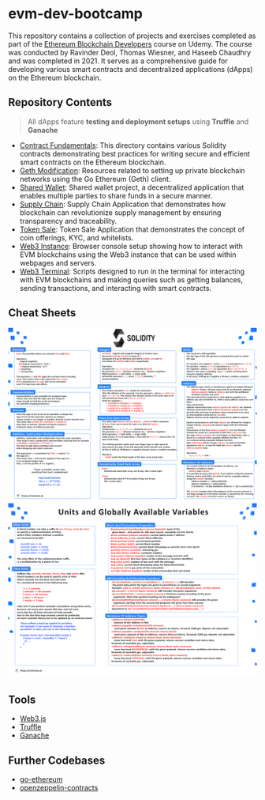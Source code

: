 # evm-dev-bootcamp

This repository contains a collection of projects and exercises completed as part of the [Ethereum Blockchain Developers](https://www.udemy.com/course/blockchain-developer/) course on Udemy. The course was conducted by Ravinder Deol, Thomas Wiesner, and Haseeb Chaudhry and was completed in 2021. It serves as a comprehensive guide for developing various smart contracts and decentralized applications (dApps) on the Ethereum blockchain.

## Repository Contents

> All dApps feature **testing and deployment setups** using **Truffle** and **Ganache**

- [Contract Fundamentals](/contract-fundamentals/): This directory contains various Solidity contracts demonstrating best practices for writing secure and efficient smart contracts on the Ethereum blockchain.
- [Geth Modification](/geth-modification/): Resources related to setting up private blockchain networks using the Go Ethereum (Geth) client.
- [Shared Wallet](/shared-wallet/): Shared wallet project, a decentralized application that enables multiple parties to share funds in a secure manner.
- [Supply Chain](/supply-chain/): Supply Chain Application that demonstrates how blockchain can revolutionize supply management by ensuring transparency and traceability.
- [Token Sale](/token-sale/): Token Sale Application that demonstrates the concept of coin offerings, KYC, and whitelists.
- [Web3 Instance](/web3-instance/): Browser console setup showing how to interact with EVM blockchains using the Web3 instance that can be used within webpages and servers.
- [Web3 Terminal](/web3-terminal/): Scripts designed to run in the terminal for interacting with EVM blockchains and making queries such as getting balances, sending transactions, and interacting with smart contracts.

## Cheat Sheets

![Solidity Cheat Sheet 1](./img/sol_cheatsheet_01.png)
![Solidity Cheat Sheet 2](./img/sol_cheatsheet_02.png)

## Tools

- [Web3.js](https://web3js.readthedocs.io/en/v1.7.4/)
- [Truffle](https://trufflesuite.com/)
- [Ganache](https://trufflesuite.com/ganache/)

## Further Codebases

- [go-ethereum](https://github.com/ethereum/go-ethereum)
- [openzeppelin-contracts](https://github.com/OpenZeppelin/openzeppelin-contracts)
